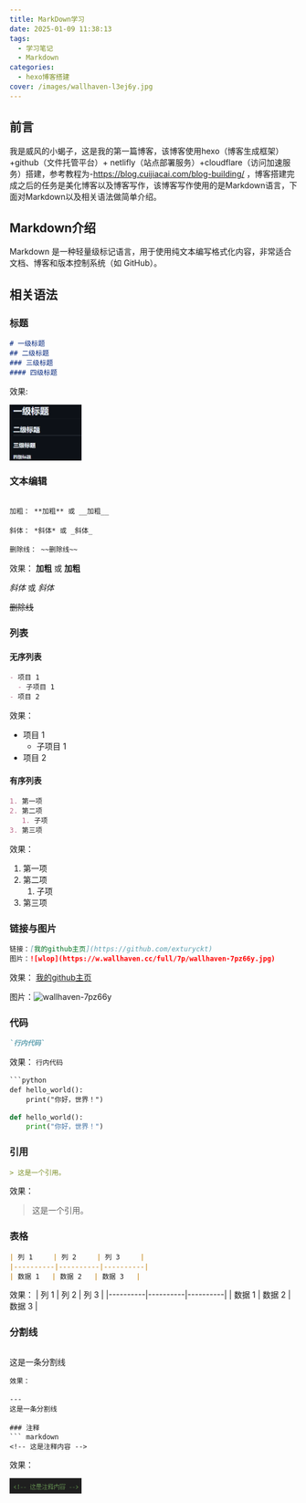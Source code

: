 ```yaml
---
title: MarkDown学习
date: 2025-01-09 11:38:13
tags:
  - 学习笔记
  - Markdown
categories:
  - hexo博客搭建      
cover: /images/wallhaven-l3ej6y.jpg
---
```

## 前言
我是威风的小蝎子，这是我的第一篇博客，该博客使用hexo（博客生成框架）+github（文件托管平台）+ netlifly（站点部署服务）+cloudflare（访问加速服务）搭建，参考教程为-https://blog.cuijiacai.com/blog-building/
，博客搭建完成之后的任务是美化博客以及博客写作，该博客写作使用的是Markdown语言，下面对Markdown以及相关语法做简单介绍。
## Markdown介绍
Markdown 是一种轻量级标记语言，用于使用纯文本编写格式化内容，非常适合文档、博客和版本控制系统（如 GitHub）。
## 相关语法

### 标题
```markdown 
# 一级标题
## 二级标题
### 三级标题
#### 四级标题
```
效果:
<div style="text-align: left;">
  <img src="第一篇博客/image.png" style="display: block; margin: 0;" width="25%">
</div>

### 文本编辑

```markdown 

加粗： **加粗** 或 __加粗__

斜体： *斜体* 或 _斜体_

删除线： ~~删除线~~
```
效果：
**加粗** 或 __加粗__

 *斜体* 或 _斜体_

 ~~删除线~~

### 列表
#### 无序列表
``` markdown 
- 项目 1
  - 子项目 1
- 项目 2
```
效果：
- 项目 1
  - 子项目 1
- 项目 2
#### 有序列表
``` markdown 
1. 第一项
2. 第二项
   1. 子项
3. 第三项
```
效果：
1. 第一项
2. 第二项
   1. 子项
3. 第三项
### 链接与图片
``` markdown
链接：[我的github主页](https://github.com/exturyckt)
图片：![wlop](https://w.wallhaven.cc/full/7p/wallhaven-7pz66y.jpg)
```
效果：
[我的github主页](https://github.com/exturyckt)

图片：![wallhaven-7pz66y](第一篇博客/wallhaven-7pz66y.jpg)

### 代码
``` markdown
`行内代码`
```
效果：
`行内代码`

``` markdown
​```python
def hello_world():
    print("你好，世界！")
```

```python
def hello_world():
    print("你好，世界！")
```

### 引用
``` markdown
> 这是一个引用。
```
效果：
> 这是一个引用。

### 表格
``` markdown
| 列 1     | 列 2     | 列 3     |
|----------|----------|----------|
| 数据 1   | 数据 2   | 数据 3   |
```
效果：
| 列 1     | 列 2     | 列 3     |
|----------|----------|----------|
| 数据 1   | 数据 2   | 数据 3   |

### 分割线
``` markdown
```
这是一条分割线
```
效果：

---
这是一条分割线

### 注释
``` markdown
<!-- 这是注释内容 -->
```
效果：
<!-- 这是注释内容 -->
<div style="text-align: left;">
  <img src="第一篇博客/image-6.png" style="display: block; margin: 0;" width="25%">
</div>




<!-- ``` bash
$ hexo new "My New Post"
```

More info: [Writing](https://hexo.io/docs/writing.html)

### Run server

​``` bash
$ hexo server
```

More info: [Server](https://hexo.io/docs/server.html)

### Generate static files

``` bash
$ hexo generate
```

More info: [Generating](https://hexo.io/docs/generating.html)

### Deploy to remote sites

``` bash
$ hexo deploy
```

More info: [Deployment](https://hexo.io/docs/one-command-deployment.html) -->
